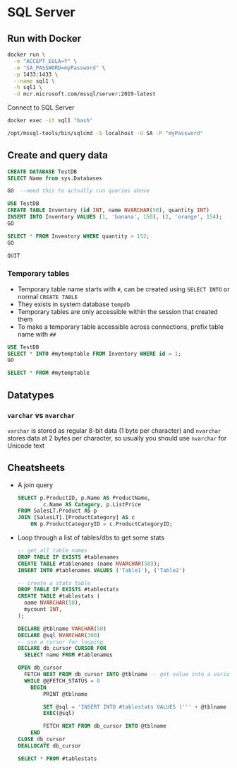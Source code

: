 # SQL Server

## Run with Docker

```sh
docker run \
  -e "ACCEPT_EULA=Y" \
  -e "SA_PASSWORD=myPassword" \
  -p 1433:1433 \
  --name sql1 \
  -h sql1 \
  -d mcr.microsoft.com/mssql/server:2019-latest
```

Connect to SQL Server

```sh
docker exec -it sql1 "bash"

/opt/mssql-tools/bin/sqlcmd -S localhost -U SA -P "myPassword"
```
## Create and query data

```sql
CREATE DATABASE TestDB
SELECT Name from sys.Databases

GO  --need this to actually run queries above

USE TestDB
CREATE TABLE Inventory (id INT, name NVARCHAR(50), quantity INT)
INSERT INTO Inventory VALUES (1, 'banana', 150), (2, 'orange', 154);
GO

SELECT * FROM Inventory WHERE quantity > 152;
GO

QUIT
```

### Temporary tables

- Temporary table name starts with `#`, can be created using `SELECT INTO` or normal `CREATE TABLE`
- They exists in system database `tempdb`
- Temporary tables are only accessible within the session that created them
- To make a temporary table accessible across connections, prefix table name with `##`

```sql
USE TestDB
SELECT * INTO #mytemptable FROM Inventory WHERE id = 1;
GO

SELECT * FROM #mytemptable
```

## Datatypes

### `varchar` vs `nvarchar`

`varchar` is stored as regular 8-bit data (1 byte per character) and `nvarchar` stores data at 2 bytes per character, so usually you should use `nvarchar` for Unicode text


## Cheatsheets

- A join query

  ```sql
  SELECT p.ProductID, p.Name AS ProductName,
          c.Name AS Category, p.ListPrice
  FROM SalesLT.Product AS p
  JOIN [SalesLT].[ProductCategory] AS c
      ON p.ProductCategoryID = c.ProductCategoryID;
  ```

- Loop through a list of tables/dbs to get some stats

  ```sql
  -- get all table names
  DROP TABLE IF EXISTS #tablenames
  CREATE TABLE #tablenames (name NVARCHAR(50));
  INSERT INTO #tablenames VALUES ('Table1'), ('Table2')

  -- create a stats table
  DROP TABLE IF EXISTS #tablestats
  CREATE TABLE #tablestats (
    name NVARCHAR(50),
    mycount INT,
  );

  DECLARE @tblname VARCHAR(50)
  DECLARE @sql NVARCHAR(300)
  -- use a cursor for looping
  DECLARE db_cursor CURSOR FOR
    SELECT name FROM #tablenames

  OPEN db_cursor
    FETCH NEXT FROM db_cursor INTO @tblname -- get value into a variable
    WHILE @@FETCH_STATUS = 0
      BEGIN
          PRINT @tblname

          SET @sql = 'INSERT INTO #tablestats VALUES (''' + @tblname + ''', (SELECT COUNT(id) FROM TestDB.dbo.' + @tblname + ')  )'
          EXEC(@sql)

          FETCH NEXT FROM db_cursor INTO @tblname
      END
  CLOSE db_cursor
  DEALLOCATE db_cursor

  SELECT * FROM #tablestats
  ```
